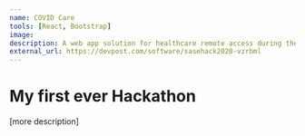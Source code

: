 ```yaml
---
name: COVID Care
tools: [React, Bootstrap]
image:
description: A web app solution for healthcare remote access during the pandemic.
external_url: https://devpost.com/software/sasehack2020-vzrbml
---
```


# My first ever Hackathon
[more description]